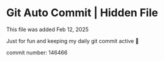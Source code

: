 # Git Auto Commit | Hidden File

This file was added Feb 12, 2025

Just for fun and keeping my daily git commit active 🤪

commit number: 146466
